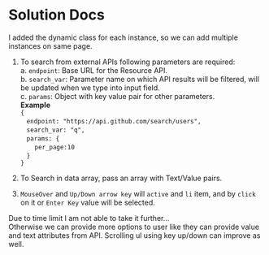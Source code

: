 # Solution Docs

<!-- You can include documentation, additional setup instructions, notes etc. here -->

I added the dynamic class for each instance, so we can add multiple instances on same page.

1. To search from external APIs following parameters are required:  
   a. `endpoint`: Base URL for the Resource API.  
   b. `search_var`: Parameter name on which API results will be filtered, will be updated when we type into input field.  
   c. `params`: Object with key value pair for other parameters.  
   **Example**  
   `{`  
   &nbsp; &nbsp;`endpoint: "https://api.github.com/search/users",`  
   &nbsp; &nbsp;`search_var: "q",`  
   &nbsp; &nbsp;`params: {`  
   &nbsp; &nbsp; &nbsp; &nbsp;`per_page:10`  
   &nbsp; &nbsp;`}`  
   `}`

2. To Search in data array, pass an array with Text/Value pairs.

3. `MouseOver` and `Up/Down arrow key` will `active` and `li` item, and by `click` on it or `Enter Key` value will be selected.

Due to time limit I am not able to take it further...  
Otherwise we can provide more options to user like they can provide value and text attributes from API. Scrolling ul using key up/down can improve as well.

